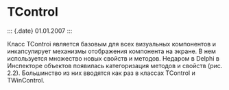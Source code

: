 TControl
========

::: {.date}
01.01.2007
:::

Класс TControi является базовым для всех визуальных компонентов и
инкапсулирует механизмы отображения компонента на экране. В нем
используется множество новых свойств и методов. Недаром в Delphi в
Инспекторе объектов появилась категоризация методов и свойств (рис.
2.2). Большинство из них вводятся как раз в классах TControl и
TWinControl.
